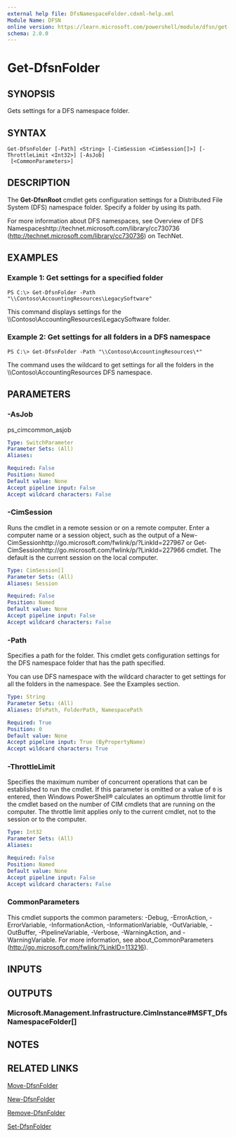 ```yaml
---
external help file: DfsNamespaceFolder.cdxml-help.xml
Module Name: DFSN
online version: https://learn.microsoft.com/powershell/module/dfsn/get-dfsnfolder?view=windowsserver2012-ps&wt.mc_id=ps-gethelp
schema: 2.0.0
---
```


# Get-DfsnFolder

## SYNOPSIS
Gets settings for a DFS namespace folder.

## SYNTAX

```
Get-DfsnFolder [-Path] <String> [-CimSession <CimSession[]>] [-ThrottleLimit <Int32>] [-AsJob]
 [<CommonParameters>]
```

## DESCRIPTION
The **Get-DfsnRoot** cmdlet gets configuration settings for a Distributed File System (DFS) namespace folder.
Specify a folder by using its path.

For more information about DFS namespaces, see Overview of DFS Namespaceshttp://technet.microsoft.com/library/cc730736 (http://technet.microsoft.com/library/cc730736) on TechNet.

## EXAMPLES

### Example 1: Get settings for a specified folder
```
PS C:\> Get-DfsnFolder -Path "\\Contoso\AccountingResources\LegacySoftware"
```

This command displays settings for the \\\\Contoso\AccountingResources\LegacySoftware folder.

### Example 2: Get settings for all folders in a DFS namespace
```
PS C:\> Get-DfsnFolder -Path "\\Contoso\AccountingResources\*"
```

The command uses the wildcard to get settings for all the folders in the \\\\Contoso\AccountingResources DFS namespace.

## PARAMETERS

### -AsJob
ps_cimcommon_asjob

```yaml
Type: SwitchParameter
Parameter Sets: (All)
Aliases: 

Required: False
Position: Named
Default value: None
Accept pipeline input: False
Accept wildcard characters: False
```

### -CimSession
Runs the cmdlet in a remote session or on a remote computer.
Enter a computer name or a session object, such as the output of a New-CimSessionhttp://go.microsoft.com/fwlink/p/?LinkId=227967 or Get-CimSessionhttp://go.microsoft.com/fwlink/p/?LinkId=227966 cmdlet.
The default is the current session on the local computer.

```yaml
Type: CimSession[]
Parameter Sets: (All)
Aliases: Session

Required: False
Position: Named
Default value: None
Accept pipeline input: False
Accept wildcard characters: False
```

### -Path
Specifies a path for the folder.
This cmdlet gets configuration settings for the DFS namespace folder that has the path specified.

You can use DFS namespace with the wildcard character to get settings for all the folders in the namespace.
See the Examples section.

```yaml
Type: String
Parameter Sets: (All)
Aliases: DfsPath, FolderPath, NamespacePath

Required: True
Position: 0
Default value: None
Accept pipeline input: True (ByPropertyName)
Accept wildcard characters: True
```

### -ThrottleLimit
Specifies the maximum number of concurrent operations that can be established to run the cmdlet.
If this parameter is omitted or a value of `0` is entered, then Windows PowerShell® calculates an optimum throttle limit for the cmdlet based on the number of CIM cmdlets that are running on the computer.
The throttle limit applies only to the current cmdlet, not to the session or to the computer.

```yaml
Type: Int32
Parameter Sets: (All)
Aliases: 

Required: False
Position: Named
Default value: None
Accept pipeline input: False
Accept wildcard characters: False
```

### CommonParameters
This cmdlet supports the common parameters: -Debug, -ErrorAction, -ErrorVariable, -InformationAction, -InformationVariable, -OutVariable, -OutBuffer, -PipelineVariable, -Verbose, -WarningAction, and -WarningVariable. For more information, see about_CommonParameters (http://go.microsoft.com/fwlink/?LinkID=113216).

## INPUTS

## OUTPUTS

### Microsoft.Management.Infrastructure.CimInstance#MSFT_DfsNamespaceFolder[]

## NOTES

## RELATED LINKS

[Move-DfsnFolder](./Move-DfsnFolder.md)

[New-DfsnFolder](./New-DfsnFolder.md)

[Remove-DfsnFolder](./Remove-DfsnFolder.md)

[Set-DfsnFolder](./Set-DfsnFolder.md)

